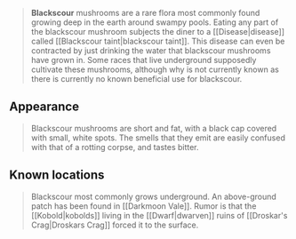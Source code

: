 > **Blackscour** mushrooms are a rare flora most commonly found growing deep in the earth around swampy pools. Eating any part of the blackscour mushroom subjects the diner to a [[Disease|disease]] called [[Blackscour taint|blackscour taint]]. This disease can even be contracted by just drinking the water that blackscour mushrooms have grown in. Some races that live underground supposedly cultivate these mushrooms, although why is not currently known as there is currently no known beneficial use for blackscour.


## Appearance

> Blackscour mushrooms are short and fat, with a black cap covered with small, white spots. The smells that they emit are easily confused with that of a rotting corpse, and tastes bitter.


## Known locations

> Blackscour most commonly grows underground. An above-ground patch has been found in [[Darkmoon Vale]]. Rumor is that the [[Kobold|kobolds]] living in the [[Dwarf|dwarven]] ruins of [[Droskar's Crag|Droskars Crag]] forced it to the surface.







